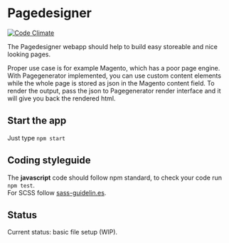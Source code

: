 # Pagedesigner

[![Code Climate](https://codeclimate.com/github/toh82/page-generator/badges/gpa.svg)](https://codeclimate.com/github/toh82/page-generator)

The Pagedesigner webapp should help to build easy storeable and nice looking pages.

Proper use case is for example Magento, which has a poor page engine. With Pagegenerator implemented, you can use custom content elements while the whole page is stored as json in the Magento content field. To render the output, pass the json to Pagegenerator render interface and it will give you back the rendered html.

## Start the app

Just type `npm start`

## Coding styleguide

The **javascript** code should follow npm standard, to check your code run `npm test`.  
For SCSS follow [sass-guidelin.es](https://sass-guidelin.es/). 

## Status
Current status: basic file setup (WIP).
